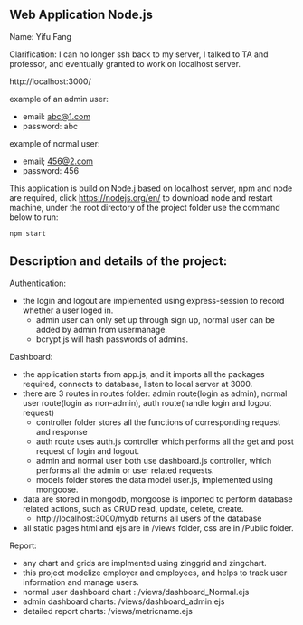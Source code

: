 ## Web Application Node.js

Name: Yifu Fang

Clarification: I can no longer ssh back to my server, I talked to TA and professor, and eventually granted to work on localhost server.

http://localhost:3000/

example of an admin user:
- email: abc@1.com
- password: abc

example of normal user:
- email; 456@2.com
- password: 456

This application is build on Node.j based on localhost server, npm and node are required, click https://nodejs.org/en/ to download node and restart machine, under the root directory of the project folder use the command below to run:

    npm start

## Description and details of the project:

Authentication:

- the login and logout are implemented using express-session to record whether a user loged in.
    - admin user can only set up through sign up, normal user can be added by admin from usermanage.
    - bcrypt.js will hash passwords of admins.
    
Dashboard:

- the application starts from app.js, and it imports all the packages required, connects to database, listen to local server at 3000.
- there are 3 routes in routes folder: admin route(login as admin), normal user route(login as non-admin), auth route(handle login and logout request)
    - controller folder stores all the functions of corresponding request and response
    - auth route uses auth.js controller which performs all the get and post request of login and logout. 
    - admin and normal user both use dashboard.js controller, which performs all the admin or user related requests.
    - models folder stores the data model user.js, implemented using mongoose. 
- data are stored in mongodb, mongoose is imported to perform database related actions, such as CRUD read, update, delete, create.
    -  http://localhost:3000/mydb returns all users of the database
- all static pages html and ejs are in /views folder, css are in /Public folder.

Report:
- any chart and grids are implmented using zinggrid and zingchart.
- this project modelize employer and employees, and helps to track user information and manage users.
- normal user dashboard chart : /views/dashboard_Normal.ejs
- admin dashboard charts: /views/dashboard_admin.ejs
- detailed report charts: /views/metricname.ejs
    

